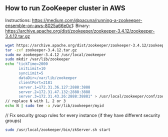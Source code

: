 ## How to run ZooKeeper cluster in AWS

Instructions: https://medium.com/@pacuna/running-a-zookeeper-ensemble-on-aws-8025a66e0c1:
Binary: https://archive.apache.org/dist/zookeeper/zookeeper-3.4.12/zookeeper-3.4.12.tar.gz

```bash
wget https://archive.apache.org/dist/zookeeper/zookeeper-3.4.12/zookeeper-3.4.12.tar.gz
tar -zxf zookeeper-3.4.12.tar.gz
sudo mv zookeeper-3.4.12 /usr/local/zookeeper
sudo mkdir /var/lib/zookeeper
echo "tickTime=2000
      initLimit=10
      syncLimit=5
      dataDir=/var/lib/zookeeper
      clientPort=2181
      server.1=172.31.36.127:2888:3888
      server.2=172.31.47.132:2888:3888
      server.3=172.31.43.26:2888:38881" > /usr/local/zookeeper/conf/zoo.cfg
// replace N with 1, 2 or 3
echo N | sudo tee -a /var/lib/zookeeper/myid
```
// Fix security group rules for every instance (if they have different security groups)
```bash
sudo /usr/local/zookeeper/bin/zkServer.sh start
```
